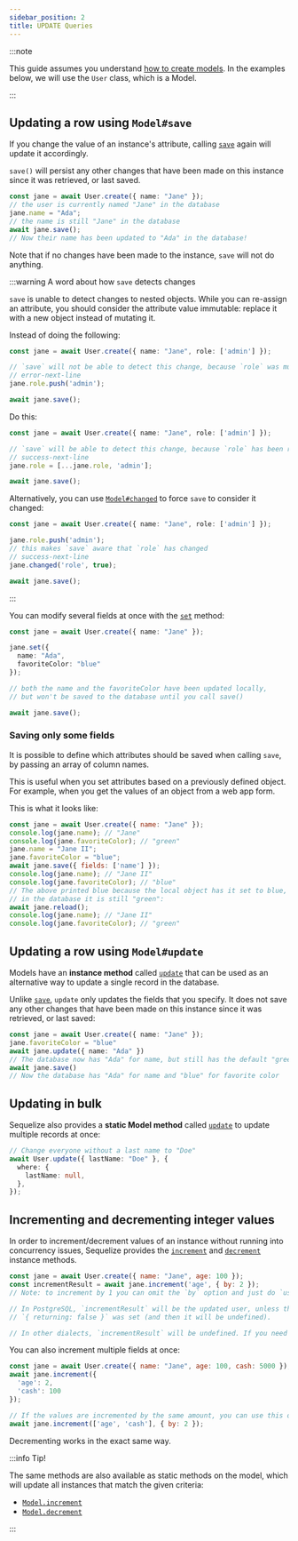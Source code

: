 ```yaml
---
sidebar_position: 2
title: UPDATE Queries
---
```


:::note

This guide assumes you understand [how to create models](../models/defining-models.mdx).
In the examples below, we will use the `User` class, which is a Model.

:::

## Updating a row using `Model#save`

If you change the value of an instance's attribute, calling [`save`](pathname:///api/v7/classes/_sequelize_core.index.Model.html#save) again will update it accordingly.

`save()` will persist any other changes that have been made on this instance since it was retrieved, or last saved.

```ts
const jane = await User.create({ name: "Jane" });
// the user is currently named "Jane" in the database
jane.name = "Ada";
// the name is still "Jane" in the database
await jane.save();
// Now their name has been updated to "Ada" in the database!
```

Note that if no changes have been made to the instance, `save` will not do anything.

:::warning A word about how `save` detects changes

`save` is unable to detect changes to nested objects. 
While you can re-assign an attribute, you should consider the attribute value immutable: replace it with a new object instead of mutating it.

Instead of doing the following:

```ts
const jane = await User.create({ name: "Jane", role: ['admin'] });

// `save` will not be able to detect this change, because `role` was mutated
// error-next-line
jane.role.push('admin');

await jane.save();
```

Do this:

```ts
const jane = await User.create({ name: "Jane", role: ['admin'] });

// `save` will be able to detect this change, because `role` has been replaced
// success-next-line
jane.role = [...jane.role, 'admin'];

await jane.save();
```

Alternatively, you can use [`Model#changed`](pathname:///api/v7/classes/_sequelize_core.index.Model.html#changed) to force `save` to consider it changed:

```ts
const jane = await User.create({ name: "Jane", role: ['admin'] });

jane.role.push('admin');
// this makes `save` aware that `role` has changed
// success-next-line
jane.changed('role', true);

await jane.save();
```

:::

You can modify several fields at once with the [`set`](pathname:///api/v7/classes/_sequelize_core.index.Model.html#set) method:

```ts
const jane = await User.create({ name: "Jane" });

jane.set({
  name: "Ada",
  favoriteColor: "blue"
});

// both the name and the favoriteColor have been updated locally, 
// but won't be saved to the database until you call save()

await jane.save();
```

### Saving only some fields

It is possible to define which attributes should be saved when calling `save`, by passing an array of column names.

This is useful when you set attributes based on a previously defined object. 
For example, when you get the values of an object from a web app form. 

This is what it looks like:

```js
const jane = await User.create({ name: "Jane" });
console.log(jane.name); // "Jane"
console.log(jane.favoriteColor); // "green"
jane.name = "Jane II";
jane.favoriteColor = "blue";
await jane.save({ fields: ['name'] });
console.log(jane.name); // "Jane II"
console.log(jane.favoriteColor); // "blue"
// The above printed blue because the local object has it set to blue, but
// in the database it is still "green":
await jane.reload();
console.log(jane.name); // "Jane II"
console.log(jane.favoriteColor); // "green"
```

## Updating a row using `Model#update`

Models have an **instance method** called [`update`](pathname:///api/v7/classes/_sequelize_core.index.Model.html#update-1) that can be used as 
an alternative way to update a single record in the database.

Unlike [`save`](#updating-a-row-using-modelsave), `update` only updates the fields that you specify.
It does not save any other changes that have been made on this instance since it was retrieved, or last saved:

```ts
const jane = await User.create({ name: "Jane" });
jane.favoriteColor = "blue"
await jane.update({ name: "Ada" })
// The database now has "Ada" for name, but still has the default "green" for favorite color
await jane.save()
// Now the database has "Ada" for name and "blue" for favorite color
```

## Updating in bulk

Sequelize also provides a **static Model method** called [`update`](pathname:///api/v7/classes/_sequelize_core.index.Model.html#update-1) to update multiple records at once:

```ts
// Change everyone without a last name to "Doe"
await User.update({ lastName: "Doe" }, {
  where: {
    lastName: null,
  },
});
```

## Incrementing and decrementing integer values

In order to increment/decrement values of an instance without running into concurrency issues, 
Sequelize provides the [`increment`](pathname:///api/v7/classes/_sequelize_core.index.Model.html#increment) and [`decrement`](pathname:///api/v7/classes/_sequelize_core.index.Model.html#decrement) instance methods.

```js
const jane = await User.create({ name: "Jane", age: 100 });
const incrementResult = await jane.increment('age', { by: 2 });
// Note: to increment by 1 you can omit the `by` option and just do `user.increment('age')`

// In PostgreSQL, `incrementResult` will be the updated user, unless the option
// `{ returning: false }` was set (and then it will be undefined).

// In other dialects, `incrementResult` will be undefined. If you need the updated instance, you will have to call `user.reload()`.
```

You can also increment multiple fields at once:

```js
const jane = await User.create({ name: "Jane", age: 100, cash: 5000 });
await jane.increment({
  'age': 2,
  'cash': 100
});

// If the values are incremented by the same amount, you can use this other syntax as well:
await jane.increment(['age', 'cash'], { by: 2 });
```

Decrementing works in the exact same way.

:::info Tip!

The same methods are also available as static methods on the model, which will update all instances that match the given criteria:

- [`Model.increment`](pathname:///api/v7/classes/_sequelize_core.index.Model.html#increment-1)
- [`Model.decrement`](pathname:///api/v7/classes/_sequelize_core.index.Model.html#decrement-1)

:::
